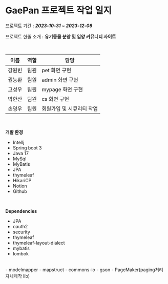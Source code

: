 # GaePan 프로젝트 작업 일지

프로젝트 기간 : **_2023-10-31 ~ 2023-12-08_**

프로젝트 한줄 소개 : __유기동물 분양 및 입양 커뮤니티 사이트__

<br/>

| 이름 | 역할 | 담당 |
| --- | --- | --- |
| 강원빈 | 팀원 | pet 화면 구현 |
| 권능환 | 팀원 | admin 화면 구현 |
| 고성우 | 팀원 | mypage 화면 구현 |
| 박한산 | 팀원 | cs 화면 구현 |
| 손영우 | 팀원 | 회원가입 및 시큐리티 작업 |

<br/>

**개발 환경**
- Intellj
- Spring boot 3
- Java 17
- MySql
- MyBatis
- JPA
- thymeleaf
- HikariCP
- Notion
- Github

<br/>

**Dependencies**
- JPA
- oauth2
- security
- thymeleaf
- thymeleaf-layout-dialect
- mybatis
- lombok
<br/>
- modelmapper
- mapstruct
- commons-io
- gson
- PageMaker(paging처리 자체제작 lib)
